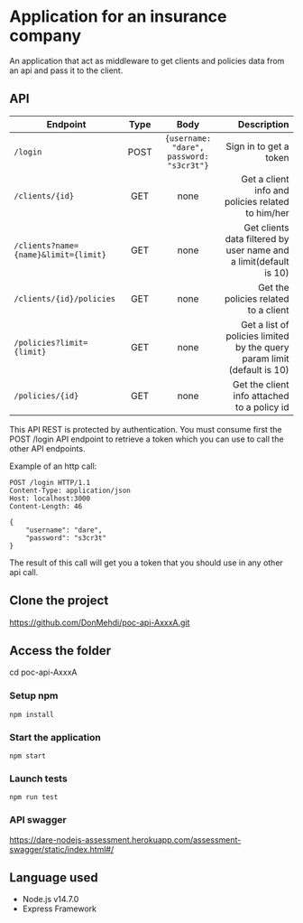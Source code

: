 # Application for an insurance company
An application that act as middleware to get clients and policies data from an api and pass it to the client.

## API
| Endpoint   |      Type      |      Body      |  Description |
|------------|:--------------:|:--------------:|-------------:|
| `/login` |  POST | `{username: "dare", password: "s3cr3t"}` | Sign in to get a token |
| `/clients/{id}` |  GET | none | Get a client info and policies related to him/her  |
| `/clients?name={name}&limit={limit}` |    GET   | none |   Get clients data filtered by user name and a limit(default is 10) |
| `/clients/{id}/policies `|  GET | none | Get the policies related to a client  |
| `/policies?limit={limit}` | GET | none |    Get a list of policies limited by the query param limit (default is 10) |
| `/policies/{id}` | GET | none |    Get the client info attached to a policy id |


This API REST is protected by authentication. You must consume first the POST /login API endpoint to retrieve a token which you can use to call the other API endpoints.

Example of an  http call:
```
POST /login HTTP/1.1
Content-Type: application/json
Host: localhost:3000
Content-Length: 46

{
	"username": "dare",
	"password": "s3cr3t"
}
```
The result of this call will get you a token that you should use in any other api call.



## Clone the project
https://github.com/DonMehdi/poc-api-AxxxA.git

## Access the folder
cd poc-api-AxxxA

### Setup npm
``` shell script
npm install
```

### Start the application
``` 
npm start
```

### Launch tests
``` 
npm run test
```

### API swagger
https://dare-nodejs-assessment.herokuapp.com/assessment-swagger/static/index.html#/ 

## Language used
* Node.js v14.7.0
* Express Framework


